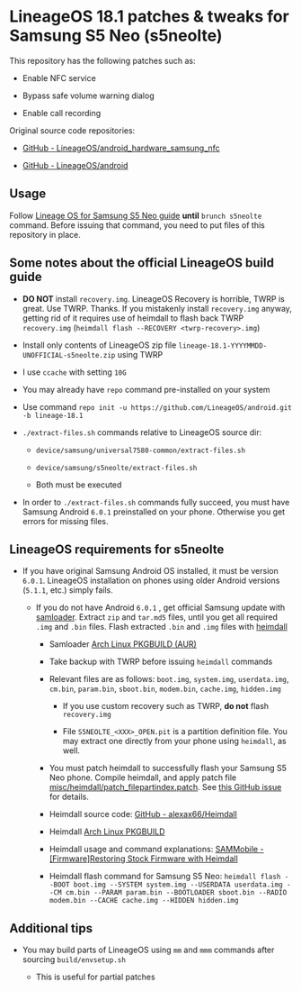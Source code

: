 # LineageOS 18.1 patches & tweaks for Samsung S5 Neo (s5neolte)

This repository has the following patches such as:

- Enable NFC service

- Bypass safe volume warning dialog

- Enable call recording

Original source code repositories:

- [GitHub - LineageOS/android_hardware_samsung_nfc](https://github.com/LineageOS/android_hardware_samsung_nfc)

- [GitHub - LineageOS/android](https://github.com/LineageOS/android)

## Usage

Follow [Lineage OS for Samsung S5 Neo guide](https://wiki.lineageos.org/devices/s5neolte/build) **until** `brunch s5neolte` command. Before issuing that command, you need to put files of this repository in place.

## Some notes about the official LineageOS build guide

  - **DO NOT** install `recovery.img`. LineageOS Recovery is horrible, TWRP is great. Use TWRP. Thanks. If you mistakenly install `recovery.img` anyway, getting rid of it requires use of heimdall to flash back TWRP `recovery.img` (`heimdall flash --RECOVERY <twrp-recovery>.img`)

  - Install only contents of LineageOS zip file `lineage-18.1-YYYYMMDD-UNOFFICIAL-s5neolte.zip` using TWRP
  
  - I use `ccache` with setting `10G`

  - You may already have `repo` command pre-installed on your system
  
  - Use command `repo init -u https://github.com/LineageOS/android.git -b lineage-18.1`
  
  - `./extract-files.sh` commands relative to LineageOS source dir:
  
    - `device/samsung/universal7580-common/extract-files.sh`
    
    - `device/samsung/s5neolte/extract-files.sh`
  
    - Both must be executed
  
  - In order to `./extract-files.sh` commands fully succeed, you must have Samsung Android `6.0.1` preinstalled on your phone. Otherwise you get errors for missing files.
  
## LineageOS requirements for s5neolte

- If you have original Samsung Android OS installed, it must be version `6.0.1`. LineageOS installation on phones using older Android versions (`5.1.1`, etc.) simply fails.

  - If you do not have Android `6.0.1` , get official Samsung update with [samloader](https://github.com/nlscc/samloader). Extract `zip` and `tar.md5` files, until you get all required `.img` and `.bin` files. Flash extracted `.bin` and `.img` files with [heimdall](https://github.com/Benjamin-Dobell/Heimdall)
  
    - Samloader [Arch Linux PKGBUILD (AUR)](https://aur.archlinux.org/packages/samloader-git/)
  
    - Take backup with TWRP before issuing `heimdall` commands

    - Relevant files are as follows: `boot.img`, `system.img`, `userdata.img`, `cm.bin`, `param.bin`, `sboot.bin`, `modem.bin`, `cache.img`, `hidden.img`
    
      - If you use custom recovery such as TWRP, **do not** flash `recovery.img`

      - File `S5NEOLTE_<XXX>_OPEN.pit` is a partition definition file. You may extract one directly from your phone using `heimdall`, as well.
      
    - You must patch heimdall to successfully flash your Samsung S5 Neo phone. Compile heimdall, and apply patch file [misc/heimdall/patch_filepartindex.patch](misc/heimdall/patch_filepartindex.patch). See [this GitHub issue](https://github.com/Benjamin-Dobell/Heimdall/issues/347) for details.
    
    - Heimdall source code: [GitHub - alexax66/Heimdall](https://github.com/alexax66/Heimdall)

    - Heimdall [Arch Linux PKGBUILD](https://github.com/archlinux/svntogit-community/tree/packages/heimdall/trunk) 
    
    - Heimdall usage and command explanations: [SAMMobile - [Firmware]Restoring Stock Firmware with Heimdall](https://www.sammobile.com/forum/threads/45894-Restoring-Stock-Firmware-with-Heimdall)
    
    - Heimdall flash command for Samsung S5 Neo: `heimdall flash --BOOT boot.img --SYSTEM system.img --USERDATA userdata.img --CM cm.bin --PARAM param.bin --BOOTLOADER sboot.bin --RADIO modem.bin --CACHE cache.img --HIDDEN hidden.img`

## Additional tips

- You may build parts of LineageOS using `mm` and `mmm` commands after sourcing `build/envsetup.sh`

  - This is useful for partial patches
